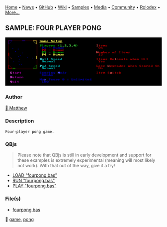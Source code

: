 [Home](https://qb64.com) • [News](../../news.md) • [GitHub](../../github.md) • [Wiki](../../wiki.md) • [Samples](../../samples.md) • [Media](../../media.md) • [Community](../../community.md) • [Rolodex](../../rolodex.md) • [More...](../../more.md)

## SAMPLE: FOUR PLAYER PONG

![screenshot.png](img/screenshot.png)

### Author

[🐝 Matthew](../matthew.md) 

### Description

```text
Four-player pong game.
```

### QBjs

> Please note that QBjs is still in early development and support for these examples is extremely experimental (meaning will most likely not work). With that out of the way, give it a try!

* [LOAD "fourpong.bas"](https://v6p9d9t4.ssl.hwcdn.net/html/5953810/index.html?src=https://qb64.com/samples/four-player-pong/src/fourpong.bas)
* [RUN "fourpong.bas"](https://v6p9d9t4.ssl.hwcdn.net/html/5953810/index.html?mode=auto&src=https://qb64.com/samples/four-player-pong/src/fourpong.bas)
* [PLAY "fourpong.bas"](https://v6p9d9t4.ssl.hwcdn.net/html/5953810/index.html?mode=play&src=https://qb64.com/samples/four-player-pong/src/fourpong.bas)

### File(s)

* [fourpong.bas](src/fourpong.bas)

🔗 [game](../game.md), [pong](../pong.md)
